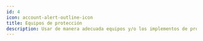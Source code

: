 ```yaml
---
id: 4
icon: account-alert-outline-icon
title: Equipos de protección
description: Usar de manera adecuada equipos y/o los implementos de protección.
---
```

